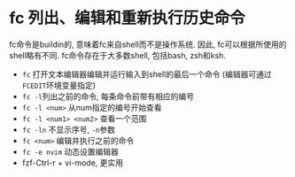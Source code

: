 # fc 列出、编辑和重新执行历史命令

fc命令是buildin的, 意味着fc来自shell而不是操作系统. 因此, fc可以根据所使用的shell略有不同.
fc命令存在于大多数shell, 包括bash, zsh和ksh.

* `fc` 打开文本编辑器编辑并运行输入到shell的最后一个命令 (编辑器可通过`FCEDIT`环境变量指定)
* `fc -l`列出之前的命令, 每条命令前带有相应的编号
* `fc -l <num>` 从num指定的编号开始查看
* `fc -l <num1> <num2>` 查看一个范围
* `fc -ln` 不显示序号, `-n`参数
* `fc <num>` 编辑并执行之前的命令
* `fc -e nvim` 动态设置编辑器
* fzf-Ctrl-r + vi-mode, 更实用

